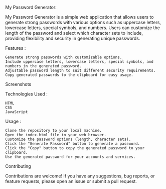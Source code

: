 My Password Generator:

My Password Generator is a simple web application that allows users to generate strong passwords with various options such as uppercase letters, lowercase letters, special symbols, and numbers. Users can customize the length of the password and select which character sets to include, providing flexibility and security in generating unique passwords.

Features :

    Generate strong passwords with customizable options.
    Include uppercase letters, lowercase letters, special symbols, and numbers in the generated password.
    Adjustable password length to suit different security requirements.
    Copy generated passwords to the clipboard for easy usage.
    
Screenshots

Technologies Used :

    HTML
    CSS
    JavaScript


Usage : 

    Clone the repository to your local machine.
    Open the index.html file in your web browser.
    Customize the password options (length, character sets).
    Click the "Generate Password" button to generate a password.
    Click the "Copy" button to copy the generated password to your clipboard.
    Use the generated password for your accounts and services.


Contributing


Contributions are welcome! If you have any suggestions, bug reports, or feature requests, please open an issue or submit a pull request.